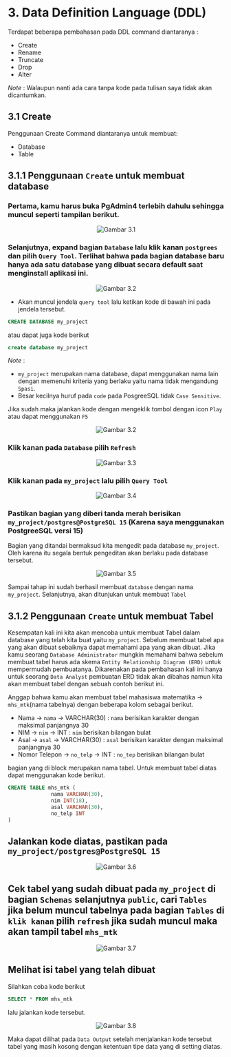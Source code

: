 # 3. Data Definition Language (DDL)

Terdapat beberapa pembahasan pada DDL command diantaranya :
* Create
* Rename
* Truncate
* Drop
* Alter

*Note* : Walaupun nanti ada cara tanpa kode pada tulisan saya tidak akan dicantumkan.


## 3.1 Create
Penggunaan Create Command diantaranya untuk membuat:
* Database
* Table


## 3.1.1 Penggunaan `Create` untuk membuat database


### Pertama, kamu harus buka PgAdmin4 terlebih dahulu sehingga muncul seperti tampilan berikut.

<div align='center'>
  
![Gambar 3.1](https://github.com/indracahyaramdani/PostgreeSQL-Zero-to-Hero/blob/3cc5c72075dc18c1f2bf203290c834f145709371/image/img22.png)  
   
</div>

### Selanjutnya, expand bagian `Database` lalu klik kanan `postgrees` dan pilih `Query Tool`. Terlihat bahwa pada bagian database baru hanya ada satu database yang dibuat secara default saat menginstall aplikasi ini.

<div align='center'>
  
![Gambar 3.2](https://github.com/indracahyaramdani/PostgreeSQL-Zero-to-Hero/blob/1d15814b239c80a54939927251c1dbe82c26300c/image/img23.png)  
   
</div>

* Akan muncul jendela `query tool` lalu ketikan kode di bawah ini pada jendela tersebut.


```SQL
CREATE DATABASE my_project
```

atau dapat juga kode berikut

```SQL
create database my_project
```

*Note* : 
- `my_project` merupakan nama database, dapat menggunakan nama lain dengan memenuhi kriteria yang berlaku yaitu nama tidak mengandung `Spasi`.
- Besar kecilnya huruf pada `code` pada PosgreeSQL tidak `Case Sensitive`.

Jika sudah maka jalankan kode dengan mengeklik tombol dengan icon `Play` atau dapat menggunakan `F5`

<div align='center'>
  
![Gambar 3.2](https://github.com/indracahyaramdani/PostgreeSQL-Zero-to-Hero/blob/1d15814b239c80a54939927251c1dbe82c26300c/image/img24.png)  
   
</div>


### Klik kanan pada `Database` pilih `Refresh`

<div align='center'>
  
![Gambar 3.3](https://github.com/indracahyaramdani/PostgreeSQL-Zero-to-Hero/blob/1d15814b239c80a54939927251c1dbe82c26300c/image/img25.png)  
   
</div>

### Klik kanan pada `my_project` lalu pilih `Query Tool`

<div align='center'>
  
![Gambar 3.4](https://github.com/indracahyaramdani/PostgreeSQL-Zero-to-Hero/blob/1d15814b239c80a54939927251c1dbe82c26300c/image/img26.png)  
   
</div>

### Pastikan bagian yang diberi tanda merah berisikan `my_project/postgres@PostgreSQL 15` (Karena saya menggunakan PostgreeSQL versi 15)

Bagian yang ditandai bermaksud kita mengedit pada database `my_project`. Oleh karena itu segala bentuk pengeditan akan berlaku pada database tersebut.

<div align='center'>
  
![Gambar 3.5](https://github.com/indracahyaramdani/PostgreeSQL-Zero-to-Hero/blob/1d15814b239c80a54939927251c1dbe82c26300c/image/img26.png)  
   
</div>

Sampai tahap ini sudah berhasil membuat `database` dengan nama `my_project`. Selanjutnya, akan ditunjukan untuk membuat `Tabel`

## 3.1.2 Penggunaan `Create` untuk membuat Tabel
Kesempatan kali ini kita akan mencoba untuk membuat Tabel dalam database yang telah kita buat yaitu `my_project`. Sebelum membuat tabel apa yang akan dibuat sebaiknya dapat memahami apa yang akan dibuat. Jika kamu seorang `Database Administrator` mungkin memahami bahwa sebelum membuat tabel harus ada skema `Entity Relationship Diagram (ERD)` untuk mempermudah pembuatanya. Dikarenakan pada pembahasan kali ini hanya untuk seorang `Data Analyst` pembuatan ERD tidak akan dibahas namun kita akan membuat tabel dengan sebuah contoh berikut ini.

Anggap bahwa kamu akan membuat tabel mahasiswa matematika $\to$ `mhs_mtk`(nama tabelnya) dengan beberapa kolom sebagai berikut.
* Nama          $\to$ `nama`    $\to$ VARCHAR(30) : `nama` berisikan karakter dengan maksimal panjangnya 30
* NIM           $\to$ `nim`     $\to$ INT     : `nim` berisikan bilangan bulat 
* Asal          $\to$ `asal`    $\to$ VARCHAR(30) : `asal` berisikan karakter dengan maksimal panjangnya 30
* Nomor Telepon $\to$ `no_telp` $\to$ INT    : `no_tep` berisikan bilangan bulat

bagian yang di block merupakan nama tabel. Untuk membuat tabel diatas dapat menggunakan kode berikut.

```SQL
CREATE TABLE mhs_mtk (
              nama VARCHAR(30),
              nim INT(18),
              asal VARCHAR(30),
              no_telp INT
) 
```

## Jalankan kode diatas, pastikan pada `my_project/postgres@PostgreSQL 15`

<div align='center'>
  
![Gambar 3.6](https://github.com/indracahyaramdani/PostgreeSQL-Zero-to-Hero/blob/52a35cd6dd091d14f58cea1effc23581628f6173/image/img3.6.png)  
   
</div>

## Cek tabel yang sudah dibuat pada `my_project` di bagian `Schemas` selanjutnya `public`, cari `Tables` jika belum muncul tabelnya pada bagian `Tables` di `klik kanan` pilih `refresh` jika sudah muncul maka akan tampil tabel `mhs_mtk`

<div align='center'>
  
![Gambar 3.7](https://github.com/indracahyaramdani/PostgreeSQL-Zero-to-Hero/blob/52a35cd6dd091d14f58cea1effc23581628f6173/image/img3.7.png)  
   
</div>

## Melihat isi tabel yang telah dibuat 
Silahkan coba kode berikut

```SQL
SELECT * FROM mhs_mtk
```
lalu jalankan kode tersebut.

<div align='center'>
  
![Gambar 3.8](https://github.com/indracahyaramdani/PostgreeSQL-Zero-to-Hero/blob/52a35cd6dd091d14f58cea1effc23581628f6173/image/img3.8.png)  
   
</div>

Maka dapat dilihat pada `Data Output` setelah menjalankan kode tersebut tabel yang masih kosong dengan ketentuan tipe data yang di setting diatas.
